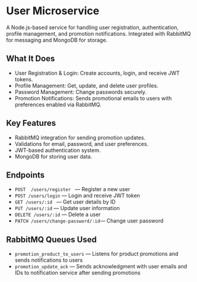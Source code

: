 # User Microservice

A Node.js-based service for handling user registration, authentication, profile management, and promotion notifications. Integrated with RabbitMQ for messaging and MongoDB for storage.

## What It Does
- User Registration & Login: Create accounts, login, and receive JWT tokens.
- Profile Management: Get, update, and delete user profiles.
- Password Management: Change passwords securely.
- Promotion Notifications: Sends promotional emails to users with preferences enabled via RabbitMQ.

## Key Features
- RabbitMQ integration for sending promotion updates.
- Validations for email, password, and user preferences.
- JWT-based authentication system.
- MongoDB for storing user data.

## Endpoints
- `POST  /users/register ` — Register a new user
- `POST /users/login` — Login and receive JWT token
- `GET /users/:id ` — Get user details by ID
- `PUT /users/:id` —  Update user information
- `DELETE /users/:id` —  Delete a user
- `PATCH /users/change-password/:id`— Change user password


## RabbitMQ Queues Used
- `promotion_product_to_users` —  Listens for product promotions and sends notifications to users
- `promotion_update_ack` —  Sends acknowledgment with user emails and IDs to notification service after sending promotions



